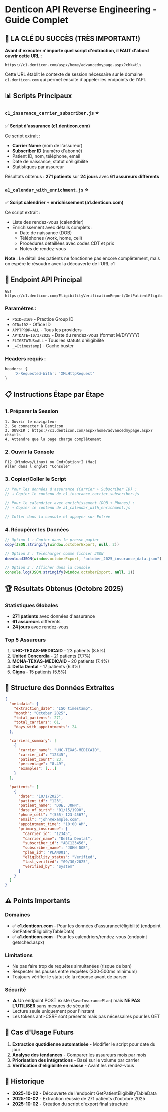 # Denticon API Reverse Engineering - Guide Complet

## 🔑 LA CLÉ DU SUCCÈS (TRÈS IMPORTANT!)

**Avant d'exécuter n'importe quel script d'extraction, il FAUT d'abord ouvrir cette URL :**

```
https://c1.denticon.com/aspx/home/advancedmypage.aspx?chk=tls
```

Cette URL établit le contexte de session nécessaire sur le domaine `c1.denticon.com` qui permet ensuite d'appeler les endpoints de l'API.

## 📊 Scripts Principaux

### `c1_insurance_carrier_subscriber.js` ⭐
✅ **Script d'assurance (c1.denticon.com)**

Ce script extrait :
- **Carrier Name** (nom de l'assureur)
- **Subscriber ID** (numéro d'abonné)
- Patient ID, nom, téléphone, email
- Date de naissance, statut d'éligibilité
- Statistiques par assureur

Résultats obtenus : **271 patients** sur **24 jours** avec **61 assureurs différents**

### `a1_calendar_with_enrichment.js` ⭐
✅ **Script calendrier + enrichissement (a1.denticon.com)**

Ce script extrait :
- Liste des rendez-vous (calendrier)
- Enrichissement avec détails complets :
  - Date de naissance (DOB)
  - Téléphones (work, home, cell)
  - Procédures détaillées avec codes CDT et prix
  - Notes de rendez-vous

**Note** : Le détail des patients ne fonctionne pas encore complètement, mais on espère le résoudre avec la découverte de l'URL c1

## 🎯 Endpoint API Principal

```
GET https://c1.denticon.com/EligibilityVerificationReport/GetPatientEligibilityTableData
```

### Paramètres :
- `PGID=3169` - Practice Group ID
- `OID=102` - Office ID
- `APPTPRDR=ALL` - Tous les providers
- `APTDATE=10/3/2025` - Date du rendez-vous (format M/D/YYYY)
- `ELIGSTATUS=ALL` - Tous les statuts d'éligibilité
- `_=[timestamp]` - Cache buster

### Headers requis :
```javascript
headers: {
    'X-Requested-With': 'XMLHttpRequest'
}
```

## 📋 Instructions Étape par Étape

### 1. Préparer la Session
```
1. Ouvrir le navigateur
2. Se connecter à Denticon
3. OUVRIR : https://c1.denticon.com/aspx/home/advancedmypage.aspx?chk=tls
4. Attendre que la page charge complètement
```

### 2. Ouvrir la Console
```
F12 (Windows/Linux) ou Cmd+Option+I (Mac)
Aller dans l'onglet "Console"
```

### 3. Copier/Coller le Script
```javascript
// Pour les données d'assurance (Carrier + Subscriber ID) :
// → Copier le contenu de c1_insurance_carrier_subscriber.js

// Pour le calendrier avec enrichissement (DOB + Phones) :
// → Copier le contenu de a1_calendar_with_enrichment.js

// Coller dans la console et appuyer sur Entrée
```

### 4. Récupérer les Données
```javascript
// Option 1 : Copier dans le presse-papier
copy(JSON.stringify(window.octoberExport, null, 2))

// Option 2 : Télécharger comme fichier JSON
downloadJSON(window.octoberExport, "october_2025_insurance_data.json")

// Option 3 : Afficher dans la console
console.log(JSON.stringify(window.octoberExport, null, 2))
```

## 🏆 Résultats Obtenus (Octobre 2025)

### Statistiques Globales
- **271 patients** avec données d'assurance
- **61 assureurs** différents
- **24 jours** avec rendez-vous

### Top 5 Assureurs
1. **UHC-TEXAS-MEDICAID** - 23 patients (8.5%)
2. **United Concordia** - 21 patients (7.7%)
3. **MCNA-TEXAS-MEDICAID** - 20 patients (7.4%)
4. **Delta Dental** - 17 patients (6.3%)
5. **Cigna** - 15 patients (5.5%)

## 📁 Structure des Données Extraites

```json
{
  "metadata": {
    "extraction_date": "ISO timestamp",
    "month": "October 2025",
    "total_patients": 271,
    "total_carriers": 61,
    "days_with_appointments": 24
  },

  "carriers_summary": [
    {
      "carrier_name": "UHC-TEXAS-MEDICAID",
      "carrier_id": "12345",
      "patient_count": 23,
      "percentage": "8.49",
      "examples": [...]
    }
  ],

  "patients": [
    {
      "date": "10/1/2025",
      "patient_id": "123",
      "patient_name": "DOE, JOHN",
      "date_of_birth": "01/15/1990",
      "phone_cell": "(555) 123-4567",
      "email": "john@example.com",
      "appointment_time": "10:00 AM",
      "primary_insurance": {
        "carrier_id": "12345",
        "carrier_name": "Delta Dental",
        "subscriber_id": "ABC123456",
        "subscriber_name": "JOHN DOE",
        "plan_id": "PLAN001",
        "eligibility_status": "Verified",
        "last_verified": "09/30/2025",
        "verified_by": "System"
      }
    }
  ]
}
```


## ⚠️ Points Importants

### Domaines
- ✅ **c1.denticon.com** - Pour les données d'assurance/éligibilité (endpoint GetPatientEligibilityTableData)
- ✅ **a1.denticon.com** - Pour les calendriers/rendez-vous (endpoint getsched.aspx)

### Limitations
- Ne pas faire trop de requêtes simultanées (risque de ban)
- Respecter les pauses entre requêtes (300-500ms minimum)
- Toujours vérifier le statut de la réponse avant de parser

### Sécurité
- ⚠️ Un endpoint POST existe (`SaveInsurancePlan`) mais **NE PAS L'UTILISER** sans mesures de sécurité
- Lecture seule uniquement pour l'instant
- Les tokens anti-CSRF sont présents mais pas nécessaires pour les GET

## 🚀 Cas d'Usage Futurs

1. **Extraction quotidienne automatisée** - Modifier le script pour date du jour
2. **Analyse des tendances** - Comparer les assureurs mois par mois
3. **Priorisation des intégrations** - Basé sur le volume par carrier
4. **Vérification d'éligibilité en masse** - Avant les rendez-vous

## 📝 Historique

- **2025-10-02** - Découverte de l'endpoint GetPatientEligibilityTableData
- **2025-10-02** - Extraction réussie de 271 patients d'octobre 2025
- **2025-10-02** - Création du script d'export final structuré
